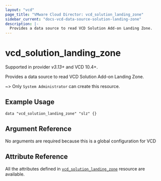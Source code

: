 ```yaml
---
layout: "vcd"
page_title: "VMware Cloud Director: vcd_solution_landing_zone"
sidebar_current: "docs-vcd-data-source-solution-landing-zone"
description: |-
  Provides a data source to read VCD Solution Add-on Landing Zone.
---
```


# vcd\_solution\_landing\_zone

Supported in provider *v3.13+* and VCD 10.4+.

Provides a data source to read VCD Solution Add-on Landing Zone.

~> Only `System Administrator` can create this resource.

## Example Usage

```hcl
data "vcd_solution_landing_zone" "slz" {}
```

## Argument Reference

No arguments are required because this is a global configuration for VCD

## Attribute Reference

All the attributes defined in
[`vcd_solution_landing_zone`](/providers/vmware/vcd/latest/docs/resources/solution_landing_zone)
resource are available.
